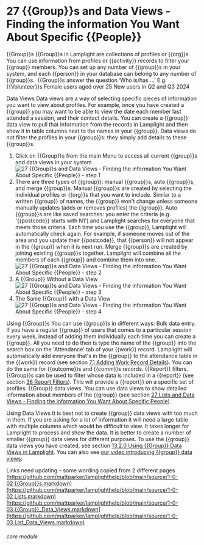 # 27 {{Group}}s and Data Views - Finding the information You Want About Specific {{People}}

{{Group}}s
{{Group}}s in Lamplight are collections of profiles or {{org}}s. You can use information from profiles or {{activity}} records to filter your {{group}} members.
You can set up any number of {{group}}s in your system, and each {{person}} in your database can belong to any number of {{group}}s. 
{{Group}}s answer the question ‘Who is/has …’ E.g.
{{Volunteer}}s
Female users aged over 25
New users in Q2 and Q3 2024

Data Views
Data views are a way of selecting specific pieces of information you want to view about profiles.
For example, once you have created a {{group}} you may want to be able to view the date each member last attended a session, and their contact details. You can create a {{group}} data view to pull that information from the records in Lamplight and then show it in table columns next to the names in your {{group}}.
Data views do not filter the profiles in your {{group}}s: they simply add details to these {{group}}s.

1. Click on {{Group}}s from the main Menu to access all current {{group}}s and data views in your system
![27 {{Group}}s and Data Views - Finding the information You Want About Specific {{People}} - step 1](27_Lists_and_Data_Views_-_Finding_the_information_You_Want_About_Specific_People_im_1.png)
2. There are three types of {{group}}: manual {{group}}s, auto {{group}}s, and merge {{group}}s.
Manual {{group}}s are created by selecting the individual profiles or {{org}}s that you want to include. Similar to a written {{group}} of names, the {{group}} won&#039;t change unless someone manually updates (adds or removes profiles) the {{group}}.
Auto {{group}}s are like saved searches: you enter the criteria (e.g. &#039;{{postcode}} starts with N1&#039;) and Lamplight searches for everyone that meets those criteria. Each time you use the {{group}}, Lamplight will automatically check again. For example, if someone moves out of the area and you update their {{postcode}}, that {{person}} will not appear in the {{group}} when it is next run.
Merge {{group}}s are created by joining existing {{group}}s together. Lamplight will combine all the members of each {{group}} and combine them into one.
![27 {{Group}}s and Data Views - Finding the information You Want About Specific {{People}} - step 2](27_Lists_and_Data_Views_-_Finding_the_information_You_Want_About_Specific_People_im_2.png)
3. A {{Group}} Without a Data View
![27 {{Group}}s and Data Views - Finding the information You Want About Specific {{People}} - step 3](27_Lists_and_Data_Views_-_Finding_the_information_You_Want_About_Specific_People_im_3.png)
4. The Same {{Group}} with a Data View
![27 {{Group}}s and Data Views - Finding the information You Want About Specific {{People}} - step 4](27_Lists_and_Data_Views_-_Finding_the_information_You_Want_About_Specific_People_im_4.png)

Using {{Group}}s
You can use {{group}}s in different ways:
Bulk data entry. If you have a regular {{group}} of users that comes to a particular session every week, instead of adding them individually each time you can create a {{group}}. All you need to do then is type the name of the {{group}} into the search box on the &#039;Attendance&#039; tab of your {{work}} record. Lamplight will automatically add everyone that&#039;s in the {{group}} to the attendance table in the {{work}} record (see section [7.1 Adding Work Record Details](/help/index/p/7.1)). You can do the same for {{outcome}}s and {{comm}}s records.
{{Report}} filters. {{Group}}s can be used to filter whose data is included in a {{report}} (see section [36 Report Filters](/help/index/p/36)). This will provide a {{report}} on a specific set of profiles.
{{Group}} data views. You can use data views to show detailed information about members of the {{group}} (see section [27 Lists and Data Views - Finding the information You Want About Specific People](/help/index/p/27)).

Using Data Views
It is best not to create {{group}} data views with too much in them. If you are asking for a lot of information it will need a large table with multiple columns which would be difficult to view. It takes longer for Lamplight to process and show the data. It is better to create a number of smaller {{group}} data views for different purposes.
To use the {{group}} data views you have created, see section [13.2.0 Using {{Group}} Data Views in Lamplight](https://new.lamplight.online/en/help/index/p/13.2.0).
You can also see [our video introducing {{group}} data views](https://new.lamplight.online/en/help/index/p/52.2.3):

Links need updating – some wording copied from 2 different pages
[https://github.com/mattparker/lamplighthelp/blob/main/source/1-0-02 {{Group}}s.markdown](https://github.com/mattparker/lamplighthelp/blob/main/source/1-0-02 Lists.markdown)
[https://github.com/mattparker/lamplighthelp/blob/main/source/1-0-03 {{Group}}_Data_Views.markdown](https://github.com/mattparker/lamplighthelp/blob/main/source/1-0-03 List_Data_Views.markdown)


###### core module
